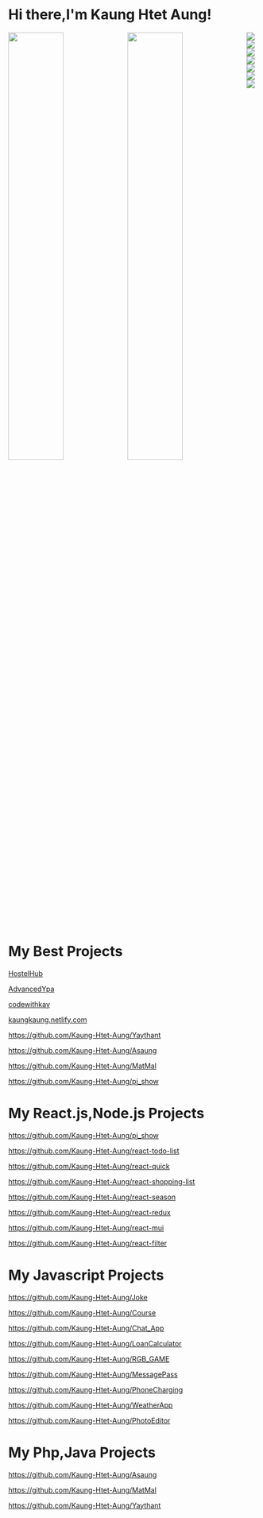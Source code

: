 # Hi there,I'm Kaung Htet Aung!

<img align="left"  width="47%" src="https://github-readme-stats.vercel.app/api?username=kaung-htet-aung&show_icons=true&theme=radical"/>
<img align="left" width="47%" src="https://github-readme-stats.vercel.app/api/top-langs/?username=kaung-htet-aung&layout=compact"/>
<img align="left" src="https://img.shields.io/badge/bootstrap-%238511FA.svg?style=for-the-badge&logo=bootstrap&logoColor=white"/>
<img align="left" src="https://img.shields.io/badge/express.js-%23404d59.svg?style=for-the-badge&logo=express&logoColor=%2361DAFB"/>
<img align="left" src="https://img.shields.io/badge/MUI-%230081CB.svg?style=for-the-badge&logo=mui&logoColor=white)"/>
<img src="https://img.shields.io/badge/node.js-6DA55F?style=for-the-badge&logo=node.js&logoColor=white"/>
<img align="left" src="https://img.shields.io/badge/react-%2320232a.svg?style=for-the-badge&logo=react&logoColor=%2361DAFB"/>
<img align="left" src="https://img.shields.io/badge/react_native-%2320232a.svg?style=for-the-badge&logo=react&logoColor=%2361DAFB)"/>
<img src="https://img.shields.io/badge/tailwindcss-%2338B2AC.svg?style=for-the-badge&logo=tailwind-css&logoColor=white"/>

# My Best Projects 

 [HostelHub](https://hostel-stu.netlify.app/) 
 
 [AdvancedYpa](https://youth-advanced.netlify.app/) 
 
 [codewithkay](https://codewithkay.netlify.com/)  
 
 [kaungkaung.netlify.com](https://kaungkaung.netlify.com/)
 
 https://github.com/Kaung-Htet-Aung/Yaythant
 
 https://github.com/Kaung-Htet-Aung/Asaung
 
 https://github.com/Kaung-Htet-Aung/MatMal
 
 https://github.com/Kaung-Htet-Aung/pj_show
 
# My React.js,Node.js Projects 

https://github.com/Kaung-Htet-Aung/pj_show

https://github.com/Kaung-Htet-Aung/react-todo-list

https://github.com/Kaung-Htet-Aung/react-quick

https://github.com/Kaung-Htet-Aung/react-shopping-list

https://github.com/Kaung-Htet-Aung/react-season

https://github.com/Kaung-Htet-Aung/react-redux

https://github.com/Kaung-Htet-Aung/react-mui

https://github.com/Kaung-Htet-Aung/react-filter

# My Javascript Projects 

https://github.com/Kaung-Htet-Aung/Joke

https://github.com/Kaung-Htet-Aung/Course

https://github.com/Kaung-Htet-Aung/Chat_App

https://github.com/Kaung-Htet-Aung/LoanCalculator

https://github.com/Kaung-Htet-Aung/RGB_GAME

https://github.com/Kaung-Htet-Aung/MessagePass

https://github.com/Kaung-Htet-Aung/PhoneCharging

https://github.com/Kaung-Htet-Aung/WeatherApp

https://github.com/Kaung-Htet-Aung/PhotoEditor
# My Php,Java Projects

https://github.com/Kaung-Htet-Aung/Asaung

https://github.com/Kaung-Htet-Aung/MatMal

https://github.com/Kaung-Htet-Aung/Yaythant
